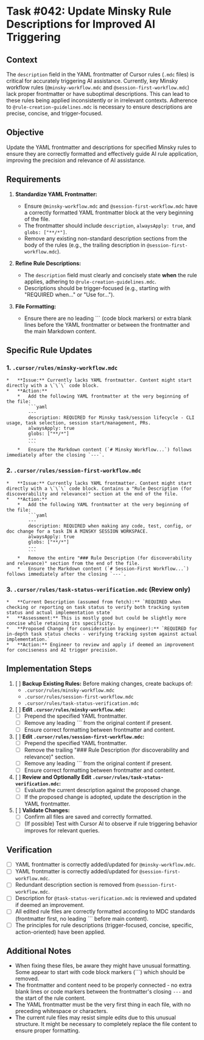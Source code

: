# Task #042: Update Minsky Rule Descriptions for Improved AI Triggering

## Context

The `description` field in the YAML frontmatter of Cursor rules (`.mdc` files) is critical for accurately triggering AI assistance. Currently, key Minsky workflow rules (`@minsky-workflow.mdc` and `@session-first-workflow.mdc`) lack proper frontmatter or have suboptimal descriptions. This can lead to these rules being applied inconsistently or in irrelevant contexts. Adherence to `@rule-creation-guidelines.mdc` is necessary to ensure descriptions are precise, concise, and trigger-focused.

## Objective

Update the YAML frontmatter and descriptions for specified Minsky rules to ensure they are correctly formatted and effectively guide AI rule application, improving the precision and relevance of AI assistance.

## Requirements

1.  **Standardize YAML Frontmatter:**

    - Ensure `@minsky-workflow.mdc` and `@session-first-workflow.mdc` have a correctly formatted YAML frontmatter block at the very beginning of the file.
    - The frontmatter should include `description`, `alwaysApply: true`, and `globs: ["**/*"]`.
    - Remove any existing non-standard description sections from the body of the rules (e.g., the trailing description in `@session-first-workflow.mdc`).

2.  **Refine Rule Descriptions:**

    - The `description` field must clearly and concisely state **when** the rule applies, adhering to `@rule-creation-guidelines.mdc`.
    - Descriptions should be trigger-focused (e.g., starting with "REQUIRED when..." or "Use for...").

3.  **File Formatting:**
    - Ensure there are no leading \`\`\` (code block markers) or extra blank lines before the YAML frontmatter or between the frontmatter and the main Markdown content.

## Specific Rule Updates

### 1. `.cursor/rules/minsky-workflow.mdc`

    *   **Issue:** Currently lacks YAML frontmatter. Content might start directly with a \`\`\` code block.
    *   **Action:**
        *   Add the following YAML frontmatter at the very beginning of the file:
            ```yaml
            ---
            description: REQUIRED for Minsky task/session lifecycle - CLI usage, task selection, session start/management, PRs.
            alwaysApply: true
            globs: ["**/*"]
            ---
            ```
        *   Ensure the Markdown content (`# Minsky Workflow...`) follows immediately after the closing `---`.

### 2. `.cursor/rules/session-first-workflow.mdc`

    *   **Issue:** Currently lacks YAML frontmatter. Content might start directly with a \`\`\` code block. Contains a "Rule Description (for discoverability and relevance)" section at the end of the file.
    *   **Action:**
        *   Add the following YAML frontmatter at the very beginning of the file:
            ```yaml
            ---
            description: REQUIRED when making any code, test, config, or doc change for a task IN A MINSKY SESSION WORKSPACE.
            alwaysApply: true
            globs: ["**/*"]
            ---
            ```
        *   Remove the entire "### Rule Description (for discoverability and relevance)" section from the end of the file.
        *   Ensure the Markdown content (`# Session-First Workflow...`) follows immediately after the closing `---`.

### 3. `.cursor/rules/task-status-verification.mdc` (Review only)

    *   **Current Description (assumed from fetch):** `REQUIRED when checking or reporting on task status to verify both tracking system status and actual implementation state`
    *   **Assessment:** This is mostly good but could be slightly more concise while retaining its specificity.
    *   **Proposed Change (for consideration by engineer):** `REQUIRED for in-depth task status checks - verifying tracking system against actual implementation.`
    *   **Action:** Engineer to review and apply if deemed an improvement for conciseness and AI trigger precision.

## Implementation Steps

1.  [ ] **Backup Existing Rules:** Before making changes, create backups of:
    - `.cursor/rules/minsky-workflow.mdc`
    - `.cursor/rules/session-first-workflow.mdc`
    - `.cursor/rules/task-status-verification.mdc`
2.  [ ] **Edit `.cursor/rules/minsky-workflow.mdc`:**
    - [ ] Prepend the specified YAML frontmatter.
    - [ ] Remove any leading \`\`\` from the original content if present.
    - [ ] Ensure correct formatting between frontmatter and content.
3.  [ ] **Edit `.cursor/rules/session-first-workflow.mdc`:**
    - [ ] Prepend the specified YAML frontmatter.
    - [ ] Remove the trailing "### Rule Description (for discoverability and relevance)" section.
    - [ ] Remove any leading \`\`\` from the original content if present.
    - [ ] Ensure correct formatting between frontmatter and content.
4.  [ ] **Review and Optionally Edit `.cursor/rules/task-status-verification.mdc`:**
    - [ ] Evaluate the current description against the proposed change.
    - [ ] If the proposed change is adopted, update the description in the YAML frontmatter.
5.  [ ] **Validate Changes:**
    - [ ] Confirm all files are saved and correctly formatted.
    - [ ] (If possible) Test with Cursor AI to observe if rule triggering behavior improves for relevant queries.

## Verification

- [ ] YAML frontmatter is correctly added/updated for `@minsky-workflow.mdc`.
- [ ] YAML frontmatter is correctly added/updated for `@session-first-workflow.mdc`.
- [ ] Redundant description section is removed from `@session-first-workflow.mdc`.
- [ ] Description for `@task-status-verification.mdc` is reviewed and updated if deemed an improvement.
- [ ] All edited rule files are correctly formatted according to MDC standards (frontmatter first, no leading \`\`\` before main content).
- [ ] The principles for rule descriptions (trigger-focused, concise, specific, action-oriented) have been applied.

## Additional Notes

- When fixing these files, be aware they might have unusual formatting. Some appear to start with code block markers (\`\`\`) which should be removed.
- The frontmatter and content need to be properly connected - no extra blank lines or code markers between the frontmatter's closing `---` and the start of the rule content.
- The YAML frontmatter must be the very first thing in each file, with no preceding whitespace or characters.
- The current rule files may resist simple edits due to this unusual structure. It might be necessary to completely replace the file content to ensure proper formatting.

